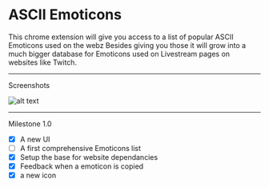 ASCII Emoticons
===============

This chrome extension will give you access to a list of popular ASCII Emoticons used on the webz
Besides giving you those it will grow into a much bigger database for Emoticons used on Livestream pages on
websites like Twitch.

***

Screenshots

![alt text](http://i.imgur.com/xAUDOR4.png "Work in Progress")

***

Milestone 1.0

- [X] A new UI
- [ ] A first comprehensive Emoticons list
- [X] Setup the base for website dependancies
- [X] Feedback when a emoticon is copied
- [X] a new icon